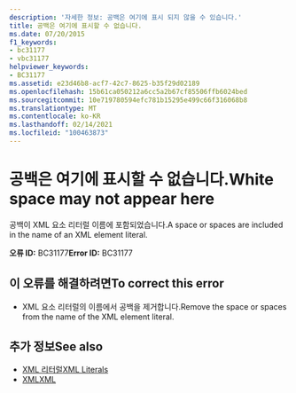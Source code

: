 ```yaml
---
description: '자세한 정보: 공백은 여기에 표시 되지 않을 수 있습니다.'
title: 공백은 여기에 표시할 수 없습니다.
ms.date: 07/20/2015
f1_keywords:
- bc31177
- vbc31177
helpviewer_keywords:
- BC31177
ms.assetid: e23d46b8-acf7-42c7-8625-b35f29d02189
ms.openlocfilehash: 15b61ca050212a6cc5a2b67cf85506ffb6024bed
ms.sourcegitcommit: 10e719780594efc781b15295e499c66f316068b8
ms.translationtype: MT
ms.contentlocale: ko-KR
ms.lasthandoff: 02/14/2021
ms.locfileid: "100463873"
---
```

# <a name="white-space-may-not-appear-here"></a><span data-ttu-id="dbb0b-103">공백은 여기에 표시할 수 없습니다.</span><span class="sxs-lookup"><span data-stu-id="dbb0b-103">White space may not appear here</span></span>

<span data-ttu-id="dbb0b-104">공백이 XML 요소 리터럴 이름에 포함되었습니다.</span><span class="sxs-lookup"><span data-stu-id="dbb0b-104">A space or spaces are included in the name of an XML element literal.</span></span>  
  
 <span data-ttu-id="dbb0b-105">**오류 ID:** BC31177</span><span class="sxs-lookup"><span data-stu-id="dbb0b-105">**Error ID:** BC31177</span></span>  
  
## <a name="to-correct-this-error"></a><span data-ttu-id="dbb0b-106">이 오류를 해결하려면</span><span class="sxs-lookup"><span data-stu-id="dbb0b-106">To correct this error</span></span>  
  
- <span data-ttu-id="dbb0b-107">XML 요소 리터럴의 이름에서 공백을 제거합니다.</span><span class="sxs-lookup"><span data-stu-id="dbb0b-107">Remove the space or spaces from the name of the XML element literal.</span></span>  
  
## <a name="see-also"></a><span data-ttu-id="dbb0b-108">추가 정보</span><span class="sxs-lookup"><span data-stu-id="dbb0b-108">See also</span></span>

- [<span data-ttu-id="dbb0b-109">XML 리터럴</span><span class="sxs-lookup"><span data-stu-id="dbb0b-109">XML Literals</span></span>](../language-reference/xml-literals/index.md)
- [<span data-ttu-id="dbb0b-110">XML</span><span class="sxs-lookup"><span data-stu-id="dbb0b-110">XML</span></span>](../programming-guide/language-features/xml/index.md)
